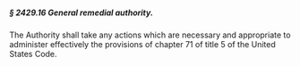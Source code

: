##### § 2429.16 General remedial authority. #####

The Authority shall take any actions which are necessary and appropriate to administer effectively the provisions of chapter 71 of title 5 of the United States Code.